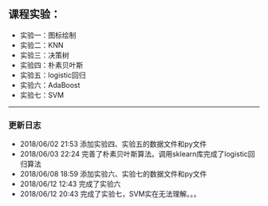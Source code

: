 ## 课程实验：
+ 实验一：图标绘制
+ 实验二：KNN
+ 实验三：决策树
+ 实验四：朴素贝叶斯
+ 实验五：logistic回归
+ 实验六：AdaBoost
+ 实验七：SVM

------

### 更新日志
+ 2018/06/02 21:53   添加实验四、实验五的数据文件和py文件
+ 2018/06/03 22:24   完善了朴素贝叶斯算法。调用sklearn库完成了logistic回归算法
+ 2018/06/08 18:59   添加实验六、实验七的数据文件和py文件
+ 2018/06/12 12:43   完成了实验六
+ 2018/06/12 20:43   完成了实验七，SVM实在无法理解。。。
